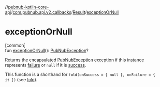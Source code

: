 //[pubnub-kotlin-core-api](../../../index.md)/[com.pubnub.api.v2.callbacks](../index.md)/[Result](index.md)/[exceptionOrNull](exception-or-null.md)

# exceptionOrNull

[common]\
fun [exceptionOrNull](exception-or-null.md)(): [PubNubException](../../com.pubnub.api/-pub-nub-exception/index.md)?

Returns the encapsulated [PubNubException](../../com.pubnub.api/-pub-nub-exception/index.md) exception if this instance represents [failure](is-failure.md) or `null` if it is [success](is-success.md).

This function is a shorthand for `fold(onSuccess = { null }, onFailure = { it })` (see [fold](../fold.md)).
